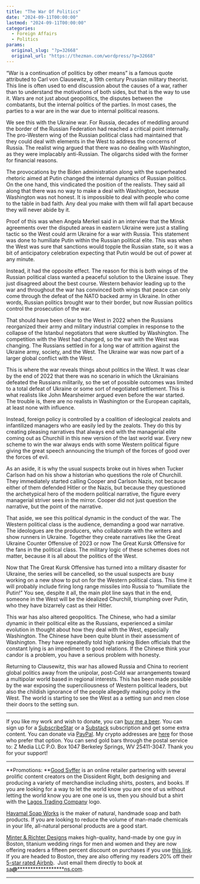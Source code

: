 ```yaml
---
title: "The War Of Politics"
date: "2024-09-11T00:00:00"
lastmod: "2024-09-11T00:00:00"
categories:
  - Foreign Affairs
  - Politics
params:
  original_slug: "?p=32668"
  original_url: "https://thezman.com/wordpress/?p=32668"
---
```


“War is a continuation of politics by other means” is a famous quote
attributed to Carl von Clausewitz, a 19th century Prussian military
theorist. This line is often used to end discussion about the causes of
a war, rather than to understand the motivations of both sides, but that
is the way to use it. Wars are not just about geopolitics, the disputes
between the combatants, but the internal politics of the parties. In
most cases, the parties to a war are in the war due to internal
political reasons.

We see this with the Ukraine war. For Russia, decades of meddling around
the border of the Russian Federation had reached a critical point
internally. The pro-Western wing of the Russian political class had
maintained that they could deal with elements in the West to address the
concerns of Russia. The realist wing argued that there was no dealing
with Washington, as they were implacably anti-Russian. The oligarchs
sided with the former for financial reasons.

The provocations by the Biden administration along with the superheated
rhetoric aimed at Putin changed the internal dynamics of Russian
politics. On the one hand, this vindicated the position of the realists.
They said all along that there was no way to make a deal with
Washington, because Washington was not honest. It is impossible to deal
with people who come to the table in bad faith. Any deal you make with
them will fall apart because they will never abide by it.

Proof of this was when Angela Merkel said in an interview that the Minsk
agreements over the disputed areas in eastern Ukraine were just a
stalling tactic so the West could arm Ukraine for a war with Russia.
This statement was done to humiliate Putin within the Russian political
elite. This was when the West was sure that sanctions would topple the
Russian state, so it was a bit of anticipatory celebration expecting
that Putin would be out of power at any minute.

Instead, it had the opposite effect. The reason for this is both wings
of the Russian political class wanted a peaceful solution to the Ukraine
issue. They just disagreed about the best course. Western behavior
leading up to the war and throughout the war has convinced both wings
that peace can only come through the defeat of the NATO backed army in
Ukraine. In other words, Russian politics brought war to their border,
but now Russian politics control the prosecution of the war.

That should have been clear to the West in 2022 when the Russians
reorganized their army and military industrial complex in response to
the collapse of the Istanbul negotiators that were skuttled by
Washington. The competition with the West had changed, so the war with
the West was changing. The Russians settled in for a long war of
attrition against the Ukraine army, society, and the West. The Ukraine
war was now part of a larger global conflict with the West.

This is where the war reveals things about politics in the West. It was
clear by the end of 2022 that there was no scenario in which the
Ukrainians defeated the Russians militarily, so the set of possible
outcomes was limited to a total defeat of Ukraine or some sort of
negotiated settlement. This is what realists like John Mearsheimer
argued even before the war started. The trouble is, there are no
realists in Washington or the European capitals, at least none with
influence.

Instead, foreign policy is controlled by a coalition of ideological
zealots and infantilized managers who are easily led by the zealots.
They do this by creating pleasing narratives that always end with the
managerial elite coming out as Churchill in this new version of the last
world war. Every new scheme to win the war always ends with some Western
political figure giving the great speech announcing the triumph of the
forces of good over the forces of evil.

As an aside, it is why the usual suspects broke out in hives when Tucker
Carlson had on his show a historian who questions the role of Churchill.
They immediately started calling Cooper and Carlson Nazis, not because
either of them defended Hitler or the Nazis, but because they questioned
the archetypical hero of the modern political narrative, the figure
every managerial striver sees in the mirror. Cooper did not just
question the narrative, but the point of the narrative.

That aside, we see this political dynamic in the conduct of the war. The
Western political class is the audience, demanding a good war narrative.
The ideologues are the producers, who collaborate with the writers and
show runners in Ukraine. Together they create narratives like the Great
Ukraine Counter Offensive of 2023 or now The Great Kursk Offensive for
the fans in the political class. The military logic of these schemes
does not matter, because it is all about the politics of the West.

Now that The Great Kursk Offensive has turned into a military disaster
for Ukraine, the series will be cancelled, so the usual suspects are
busy working on a new show to put on for the Western political class.
This time it will probably include firing long range missiles into
Russia to “humiliate the Putin!” You see, despite it all, the main plot
line says that in the end, someone in the West will be the idealized
Churchill, triumphing over Putin, who they have bizarrely cast as their
Hitler.

This war has also altered geopolitics. The Chinese, who had a similar
dynamic in their political elite as the Russians, experienced a similar
evolution in thought about how they deal with the West, especially
Washington. The Chinese have been quite blunt in their assessment of
Washington. They have repeatedly told high ranking Biden officials that
the constant lying is an impediment to good relations. If the Chinese
think your candor is a problem, you have a serious problem with honesty.

Returning to Clausewitz, this war has allowed Russia and China to
reorient global politics away from the unipolar, post-Cold war
arrangements toward a multipolar world based in regional interests. This
has been made possible by the war exposing the superciliousness of
Western political leaders, but also the childish ignorance of the people
allegedly making policy in the West. The world is starting to see the
West as a setting sun and men close their doors to the setting sun.

------------------------------------------------------------------------

If you like my work and wish to donate, you can
<a href="https://www.buymeacoffee.com/mujolulu" rel="noopener"
target="_blank">buy me a beer</a>. You can sign up for a
<a href="https://www.subscribestar.com/the-z-blog" rel="noopener"
target="_blank">SubscribeStar</a> or a
<a href="https://thedissident.substack.com/" rel="noopener"
target="_blank">Substack</a> subscription and get some extra content.
You can donate via <a
href="https://www.paypal.com/donate/?cmd=_s-xclick&amp;hosted_button_id=UDAS2Q8JYA6CN&amp;source=url"
rel="noopener" target="_blank">PayPal</a>. My crypto addresses are
<a href="https://thezman.com/wordpress/?page_id=22713" rel="noopener"
target="_blank">here</a> for those who prefer that option. You can send
gold bars through the postal service to: Z Media LLC P.O. Box 1047
Berkeley Springs, WV 25411-3047. Thank you for your support!

------------------------------------------------------------------------

**Promotions: **<a href="https://goodsvffer.com/" rel="noopener" target="_blank">Good
Svffer</a> is an online retailer partnering with several prolific
content creators on the Dissident Right, both designing and producing a
variety of merchandise including shirts, posters, and books. If you are
looking for a way to let the world know you are one of us without
letting the world know you are one one is us, then you should but a
shirt with the
<a href="https://goodsvffer.com/products/lagos-trading-company"
rel="noopener" target="_blank">Lagos Trading Company</a> logo.

<a href="https://havamalsoapworks.com/" rel="noopener"
target="_blank">Havamal Soap Works</a> is the maker of natural, handmade
soap and bath products. If you are looking to reduce the volume of
man-made chemicals in your life, all-natural personal products are a
good start.

<a href="https://www.minterandrichterdesigns.com/"
rel="noreferrer nofollow noopener" target="_blank">Minter &amp; Richter
Designs</a> makes high-quality, hand-made by one guy in Boston, titanium
wedding rings for men and women and they are now offering readers a
fifteen percent discount on purchases if you use
<a href="https://www.minterandrichterdesigns.com/discount/ZMAN"
rel="noreferrer nofollow noopener" target="_blank">this link</a>.
<span class="highlight"><span class="colour"><span class="font"><span class="size">If
you are headed to Boston, they are also offering my readers 20% off
their <a
href="https://www.airbnb.com/users/7988017/listings?user_id=7988017&amp;s=3"
rel="noopener noreferrer" target="_blank">5-star rated Airbnb</a>.  Just
email them directly to book at
<a href="mailto:sa***@*********************ns.com"
data-original-string="1erPfIkj5OoCfkpPpdCeRw==cb72owGdN4cVP+/LqXoEqPSMWdQbjcaClxfj9eLWa0YswFmtWLZZlCfLoeKkdnZ2aV5"><span
class="apbct-email-encoder"
data-original-string="1zl/qDA/zTLDC5V+Comt4Q==cb7bqvU7GMixCMRmCNaxMIWU4rwDhVQFJPLOjYm8IET7geILHGNnTEK8to7O9u2CeR+"
title="This contact has been encoded by Anti-Spam by CleanTalk. Click to decode. To finish the decoding make sure that JavaScript is enabled in your browser.">sa<span
class="apbct-blur">***</span>@<span
class="apbct-blur">*********************</span>ns.com</span></a>.</span></span></span></span>

------------------------------------------------------------------------
